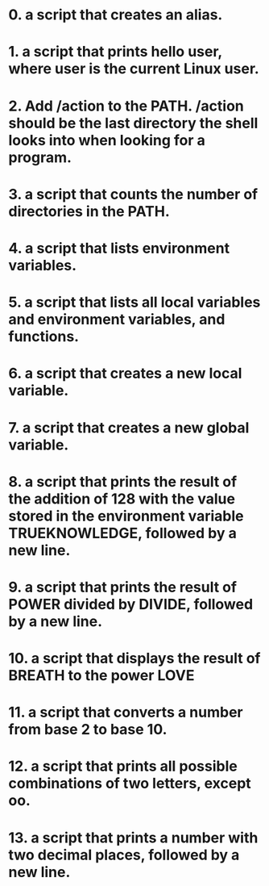 # 0. a script that creates an alias.



# 1.  a script that prints hello user, where user is the current Linux user.



# 2. Add /action to the PATH. /action should be the last directory the shell looks into when looking for a program.



# 3. a script that counts the number of directories in the PATH.



# 4. a script that lists environment variables.



# 5. a script that lists all local variables and environment variables, and functions.



# 6. a script that creates a new local variable.



# 7. a script that creates a new global variable.



# 8.   a script that prints the result of the addition of 128 with the value stored in the environment variable TRUEKNOWLEDGE, followed by a new line.



# 9. a script that prints the result of POWER divided by DIVIDE, followed by a new line.



# 10.  a script that displays the result of BREATH to the power LOVE



# 11. a script that converts a number from base 2 to base 10.



# 12. a script that prints all possible combinations of two letters, except oo.



# 13. a script that prints a number with two decimal places, followed by a new line.
